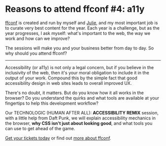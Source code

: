 # Reasons to attend ffconf #4: a11y

[ffconf](https://ffconf.org) is created and run by myself and [Julie](https://twitter.com/julieanne), and my most important job is to curate very best content for the year. Each year is a challenge, but as the year progresses, I ask myself: what's important to the web, the way we work and how can we improve?

The sessions will make you and your business better from day to day. So why should you attend ffconf?

---

Accessibility (or a11y) is not only a legal concern, but if you believe in the inclusivity of the web, then it's your moral obligation to include it in the output of your work. Compound this by the simple fact that good accessibility design in web sites leads to overall improved UX.

There's no doubt, it matters. But do you know how it all works in the browser? Do you understand the quirks and what tools are available at your fingertips to help this development workflow?

Our TECHNOLOGIC (HUMAN AFTER ALL): **ACCESSIBILITY REMIX** session, with a little help from Daft Punk, we will explain accessibility mechanics in the browser, **why CSS isn't just about looking good**, and what tools you can use to get ahead of the game.

[Get your tickets today](https://ffconf.org/tickets) or find out [more about ffconf](https://2016.ffconf.org/).
